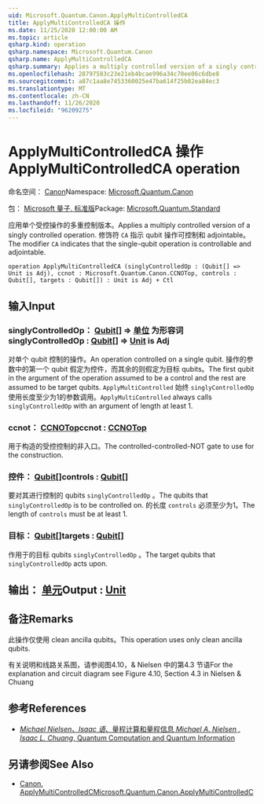```yaml
---
uid: Microsoft.Quantum.Canon.ApplyMultiControlledCA
title: ApplyMultiControlledCA 操作
ms.date: 11/25/2020 12:00:00 AM
ms.topic: article
qsharp.kind: operation
qsharp.namespace: Microsoft.Quantum.Canon
qsharp.name: ApplyMultiControlledCA
qsharp.summary: Applies a multiply controlled version of a singly controlled operation. The modifier `CA` indicates that the single-qubit operation is controllable and adjointable.
ms.openlocfilehash: 28797583c23e21eb4bcae996a34c70ee06c6dbe8
ms.sourcegitcommit: a87c1aa8e7453360025e47ba614f25b02ea84ec3
ms.translationtype: MT
ms.contentlocale: zh-CN
ms.lasthandoff: 11/26/2020
ms.locfileid: "96209275"
---
```

# <a name="applymulticontrolledca-operation"></a><span data-ttu-id="05a2f-102">ApplyMultiControlledCA 操作</span><span class="sxs-lookup"><span data-stu-id="05a2f-102">ApplyMultiControlledCA operation</span></span>

<span data-ttu-id="05a2f-103">命名空间： [Canon](xref:Microsoft.Quantum.Canon)</span><span class="sxs-lookup"><span data-stu-id="05a2f-103">Namespace: [Microsoft.Quantum.Canon](xref:Microsoft.Quantum.Canon)</span></span>

<span data-ttu-id="05a2f-104">包： [Microsoft 量子. 标准版](https://nuget.org/packages/Microsoft.Quantum.Standard)</span><span class="sxs-lookup"><span data-stu-id="05a2f-104">Package: [Microsoft.Quantum.Standard](https://nuget.org/packages/Microsoft.Quantum.Standard)</span></span>


<span data-ttu-id="05a2f-105">应用单个受控操作的多重控制版本。</span><span class="sxs-lookup"><span data-stu-id="05a2f-105">Applies a multiply controlled version of a singly controlled operation.</span></span>
<span data-ttu-id="05a2f-106">修饰符 `CA` 指示 qubit 操作可控制和 adjointable。</span><span class="sxs-lookup"><span data-stu-id="05a2f-106">The modifier `CA` indicates that the single-qubit operation is controllable and adjointable.</span></span>

```qsharp
operation ApplyMultiControlledCA (singlyControlledOp : (Qubit[] => Unit is Adj), ccnot : Microsoft.Quantum.Canon.CCNOTop, controls : Qubit[], targets : Qubit[]) : Unit is Adj + Ctl
```


## <a name="input"></a><span data-ttu-id="05a2f-107">输入</span><span class="sxs-lookup"><span data-stu-id="05a2f-107">Input</span></span>

### <a name="singlycontrolledop--qubit--unit--is-adj"></a><span data-ttu-id="05a2f-108">singlyControlledOp： [Qubit](xref:microsoft.quantum.lang-ref.qubit)[] => [单位](xref:microsoft.quantum.lang-ref.unit)  为形容词</span><span class="sxs-lookup"><span data-stu-id="05a2f-108">singlyControlledOp : [Qubit](xref:microsoft.quantum.lang-ref.qubit)[] => [Unit](xref:microsoft.quantum.lang-ref.unit)  is Adj</span></span>

<span data-ttu-id="05a2f-109">对单个 qubit 控制的操作。</span><span class="sxs-lookup"><span data-stu-id="05a2f-109">An operation controlled on a single qubit.</span></span>
<span data-ttu-id="05a2f-110">操作的参数中的第一个 qubit 假定为控件，而其余的则假定为目标 qubits。</span><span class="sxs-lookup"><span data-stu-id="05a2f-110">The first qubit in the argument of the operation assumed to be a control and the rest are assumed to be target qubits.</span></span>
<span data-ttu-id="05a2f-111">`ApplyMultiControlled` 始终 `singlyControlledOp` 使用长度至少为1的参数调用。</span><span class="sxs-lookup"><span data-stu-id="05a2f-111">`ApplyMultiControlled` always calls `singlyControlledOp` with an argument of length at least 1.</span></span>


### <a name="ccnot--ccnotop"></a><span data-ttu-id="05a2f-112">ccnot： [CCNOTop](xref:Microsoft.Quantum.Canon.CCNOTop)</span><span class="sxs-lookup"><span data-stu-id="05a2f-112">ccnot : [CCNOTop](xref:Microsoft.Quantum.Canon.CCNOTop)</span></span>

<span data-ttu-id="05a2f-113">用于构造的受控控制的非入口。</span><span class="sxs-lookup"><span data-stu-id="05a2f-113">The controlled-controlled-NOT gate to use for the construction.</span></span>


### <a name="controls--qubit"></a><span data-ttu-id="05a2f-114">控件： [Qubit](xref:microsoft.quantum.lang-ref.qubit)[]</span><span class="sxs-lookup"><span data-stu-id="05a2f-114">controls : [Qubit](xref:microsoft.quantum.lang-ref.qubit)[]</span></span>

<span data-ttu-id="05a2f-115">要对其进行控制的 qubits `singlyControlledOp` 。</span><span class="sxs-lookup"><span data-stu-id="05a2f-115">The qubits that `singlyControlledOp` is to be controlled on.</span></span>
<span data-ttu-id="05a2f-116">的长度 `controls` 必须至少为1。</span><span class="sxs-lookup"><span data-stu-id="05a2f-116">The length of `controls` must be at least 1.</span></span>


### <a name="targets--qubit"></a><span data-ttu-id="05a2f-117">目标： [Qubit](xref:microsoft.quantum.lang-ref.qubit)[]</span><span class="sxs-lookup"><span data-stu-id="05a2f-117">targets : [Qubit](xref:microsoft.quantum.lang-ref.qubit)[]</span></span>

<span data-ttu-id="05a2f-118">作用于的目标 qubits `singlyControlledOp` 。</span><span class="sxs-lookup"><span data-stu-id="05a2f-118">The target qubits that `singlyControlledOp` acts upon.</span></span>



## <a name="output--unit"></a><span data-ttu-id="05a2f-119">输出： [单元](xref:microsoft.quantum.lang-ref.unit)</span><span class="sxs-lookup"><span data-stu-id="05a2f-119">Output : [Unit](xref:microsoft.quantum.lang-ref.unit)</span></span>



## <a name="remarks"></a><span data-ttu-id="05a2f-120">备注</span><span class="sxs-lookup"><span data-stu-id="05a2f-120">Remarks</span></span>

<span data-ttu-id="05a2f-121">此操作仅使用 clean ancilla qubits。</span><span class="sxs-lookup"><span data-stu-id="05a2f-121">This operation uses only clean ancilla qubits.</span></span>

<span data-ttu-id="05a2f-122">有关说明和线路关系图，请参阅图4.10，& Nielsen 中的第4.3 节语</span><span class="sxs-lookup"><span data-stu-id="05a2f-122">For the explanation and circuit diagram see Figure 4.10, Section 4.3 in Nielsen & Chuang</span></span>

## <a name="references"></a><span data-ttu-id="05a2f-123">参考</span><span class="sxs-lookup"><span data-stu-id="05a2f-123">References</span></span>

- [<span data-ttu-id="05a2f-124">*Michael Nielsen、Isaac 语*、量程计算和量程信息</span><span class="sxs-lookup"><span data-stu-id="05a2f-124"> *Michael A. Nielsen , Isaac L. Chuang*, Quantum Computation and Quantum Information </span></span>](http://doi.org/10.1017/CBO9780511976667)

## <a name="see-also"></a><span data-ttu-id="05a2f-125">另请参阅</span><span class="sxs-lookup"><span data-stu-id="05a2f-125">See Also</span></span>

- [<span data-ttu-id="05a2f-126">Canon. ApplyMultiControlledC</span><span class="sxs-lookup"><span data-stu-id="05a2f-126">Microsoft.Quantum.Canon.ApplyMultiControlledC</span></span>](xref:Microsoft.Quantum.Canon.ApplyMultiControlledC)